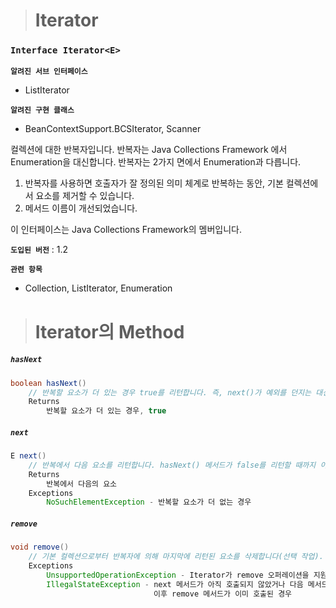 > # Iterator

### `Interface Iterator<E>`



**`알려진 서브 인터페이스`**

- ListIterator <E>

**`알려진 구현 클래스`**

- BeanContextSupport.BCSIterator, Scanner



컬렉션에 대한 반복자입니다. 반복자는 Java Collections Framework 에서 Enumeration을 대신합니다. 반복자는 2가지 면에서 Enumeration과 다릅니다.

1. 반복자를 사용하면 호출자가 잘 정의된 의미 체계로 반복하는 동안, 기본 컬렉션에서 요소를 제거할 수 있습니다.
2. 메서드 이름이 개선되었습니다.

이 인터페이스는 Java Collections Framework의 멤버입니다.



**`도입된 버전`** : 1.2

**`관련 항목`**

- Collection, ListIterator, Enumeration



> # Iterator의 Method



##### **`hasNext`**

```java
boolean hasNext()
    // 반복할 요소가 더 있는 경우 true를 리턴합니다. 즉, next()가 예외를 던지는 대신 요소를 리턴할 경우 true를 리턴합니다.
    Returns
    	반복할 요소가 더 있는 경우, true
```



##### **`next`**

```java
E next()
    // 반복에서 다음 요소를 리턴합니다. hasNext() 메서드가 false를 리턴할 때까지 이 메서드를 반복해 호출하면, 기본으로 하는 컬렉션 내의 각 요소가 한 번만 리턴됩니다.
    Returns
    	반복에서 다음의 요소
    Exceptions
    	NoSuchElementException - 반복할 요소가 더 없는 경우
```



##### **`remove`**

```java
void remove()
    // 기본 컬렉션으로부터 반복자에 의해 마지막에 리턴된 요소를 삭제합니다(선택 작업). 이 메서드는 next() 호출 당 한 번만 호출할 수 있습니다. 이 메서드를 호출하는 것 이외의 방법으로 반복이 진행되는 동안 기본 컬렉션이 수정되면 반복자의 동작이 보장되지 않습니다.
    Exceptions
    	UnsupportedOperationException - Iterator가 remove 오퍼레이션을 지원하지 않는 경우
    	IllegalStateException - next 메서드가 아직 호출되지 않았거나 다음 메서드에 대한 마지막 호출
    							이후 remove 메서드가 이미 호출된 경우
```

